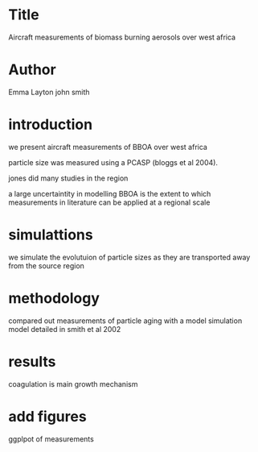 # Title

Aircraft measurements of biomass burning aerosols over west africa

# Author
Emma Layton
john smith

# introduction
we present aircraft measurements of BBOA over west africa

particle size was measured using a PCASP (bloggs et al 2004).

jones did many studies in the region

a large uncertaintity in modelling BBOA is the extent to which
measurements in literature can be applied at a regional scale

# simulattions
we simulate the evolutuion of particle sizes as they are transported 
away from the source region 

# methodology
compared out measurements of particle aging with a model simulation
model detailed in smith et al 2002

# results
coagulation is main growth mechanism

# add figures
ggplpot of measurements
